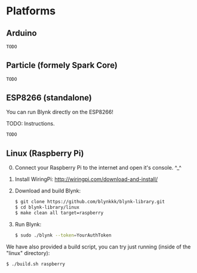 # Platforms


## Arduino

```cpp
TODO
```

## Particle (formely Spark Core)

```cpp
TODO
```

## ESP8266 (standalone)

You can run Blynk directly on the ESP8266!

TODO: Instructions.

```cpp
TODO
```

## Linux (Raspberry Pi)

0. Connect your Raspberry Pi to the internet and open it's console. ^_^

1. Install WiringPi:
    http://wiringpi.com/download-and-install/

2. Download and build Blynk:
    ```bash
    $ git clone https://github.com/blynkkk/blynk-library.git
    $ cd blynk-library/linux
    $ make clean all target=raspberry
    ```

3. Run Blynk:
    ```bash
    $ sudo ./blynk --token=YourAuthToken
    ```

We have also provided a build script, you can try just running (inside of the "linux" directory):

```bash
$ ./build.sh raspberry
```
